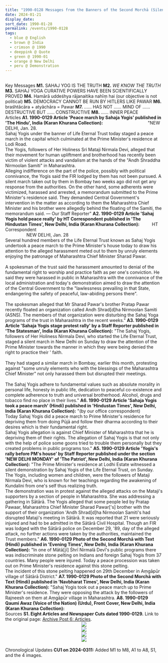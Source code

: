 ```yaml
---
title: "1990-0128 Messages from the Banners of the Second Morchā (Silent Demonstration), Up to Prime Minister's House, New Delhi, India"
date: 2024-01-21
display_date: 
sort_date: 1990-01-28
permalink: /events/1990-0128
tags:
  - blue @ English
  - brown @ India
  - crimson @ 1990
  - deeppink @ Quote
  - green @ 1990-01
  - orange @ New Delhi
  - peru @ Demonstration
---
```


<br>

<wave-list>
  <list-title color="DarkSeaGreen" width="70">Key Messages</list-title>
  <list-item color="BlanchedAlmond" width="200"><b>M1.</b> SAHAJ YOG IS THE TRUTH</list-item>
  <list-item color="Lavender" width="200"><b>M2.</b> <i>WE KNOW THE TRUTH</i></list-item>
  <list-item color="BlanchedAlmond" width="200"><b>M3.</b> SAHAJ YOGA CURATIVE POWERS HAVE BEEN SCIENTIFICALLY PROVED</list-item>
   <list-item color="Lavender" width="200"><b>M4.</b> Hamārā uddeśhya rājanaitika nahīṃ hai (our objective is not political)</list-item>  
  <list-item color="BlanchedAlmond" width="200"><b>M5.</b> DEMOCRACY CANNOT BE RUN BY HITLERS LIKE PAWAR</list-item>
  <list-item color="Lavender" width="200"><b>M6.</b> braśhtācāra + atyāchāra = Pawar</list-item>  
  <list-item color="BlanchedAlmond" width="200"><b>M7.</b> ...... HAS NOT ...... MIND OF ...... DESTRUCTIVE BUT ...... CONSTRUCTIVE</list-item>
  <list-item color="Lavender" width="200"><b>M8.</b> ...... INNER PEACE</list-item>  
</wave-list>

<br>

<wave-list>
  <list-title color="DarkSeaGreen" width="40">Articles</list-title>
  <list-item color="BlanchedAlmond" width="200"><b>A1. 1990-0129 Article 'Peace march by Sahaja Yogis' published in 'The Hindu', India (Karan Khurana Collection):</b>  &emsp; &emsp; &emsp; &emsp; &emsp; &emsp; &emsp; &emsp;"NEW DELHI, Jan. 28.<br> 
Sahaj Yogis under the banner of Life Eternal Trust today staged a peace march in the capital which culminated at the Prime Minister's residence at Lodi Road.<br>
The Yogis, followers of Her Holiness Sri Mataji Nirmala Devi, alleged that their movement for human upliftment and brotherhood has recently been victim of violent attacks and vandalism at the hands of the "Andh Shraddha Nirmoolan Samiti" in Maharashtra.<br>
Alleging indifference on the part of the police, possibly with political connivance, the Yogis said the FIR lodged by them has not been pursued. A silent march taken out by them in Bombay two weeks ago did not get any response from the authorities. On the other hand, some adherents were victimized, harassed and arrested, a memorandum submitted to the Prime Minister's residence said. They demanded Central Government's intervention in the matter as according to them the Maharashtra Chief Minister and his brother were allegedly behind the floating of the Samiti, the memorandum said. — Our Staff Reporter"</list-item>
  <list-item color="Lavender" width="200"><b>A2. 1990-0129 Article 'Sahaj Yogis hold peace really' by HT Correspondent published in 'The Hindustan Times', New Delhi, India (Karan Khurana Collection):</b> &emsp; &emsp; HT Correspondent<br>
&emsp; &emsp; &emsp; &emsp;NEW DELHI, Jan. 28<br> 
Several hundred members of the Life Eternal Trust known as Sahaj Yogis undertook a peace march to the Prime Minister's house today to draw his attention to the alleged harassment meted out to them by unruly elements enjoying the patronage of Maharashtra Chief Minister Sharad Pawar.<br>
<br>
A spokesman of the trust said the harassment amounted to denial of the fundamental right to worship and practice faith as per one's conviction. He said they were harassed in public in Maharashtra with the connivance of the local administration and today's demonstration aimed to draw the attention of the Central Government to the "lawlessness prevailing in that State, endangering the safety of peaceful, law-abiding persons there".<br>
<br>
The spokesman alleged that Mr Sharad Pawar's brother Pratap Pawar recently floated an organization called Andh Shrad[d]ha Nirmoolan Samiti (ASNS). The members of that organization were disturbing the Sahaj Yoga programs of the trust in Maharashtra in the recent weeks."</list-item>
  <list-item color="BlanchedAlmond" width="200"><b>A3. 1990-0129 Article 'Sahaja Yogis stage protest rally' by a Staff Reporter published in 'The Statesman', India (Karan Khurana Collection):</b> "The Sahaj Yogis, followers of Her Holiness Nirmala Devi, who started the Life Eternal Trust, staged a silent march in New Delhi on Sunday to draw the attention of the Prime Minister towards the manner in which they were being denied the right to practice their ' faith.<br>
 <br>They had staged a similar march in Bombay, earlier this month, protesting against "some unruly elements who with the blessings of the Maharashtra Chief Minister" not only harassed them but disrupted their meetings.<br>
<br>
The Sahaj Yogis adhere to fundamental values such as absolute morality in personal life, honesty in public life, dedication to peaceful co-existence and complete adherence to truth and universal brotherhood. Alcohol, drugs and tobacco find no place in their lives."</list-item>
  <list-item color="Lavender" width="200"><b>A6. 1990-0129 Article 'Sahaja Yogis took a peace march' (Hindi) published in 'Hindustan Times', New Delhi, India (Karan Khurana Collection):</b> "(by our office correspondent)<br>
Today Sahaj Yogis did a peace march to Prime Minister's residence for depriving them from doing Pūjā and follow their dharma according to their desires which is their fundamental right.<br>
Sahaj Yogis allegation is against Chief Minister of Maharashtra that he is depriving them of their rights. The allegation of Sahaj Yogis is that not only with the help of police some goons tried to trouble them personally but they created problems in public programs too."</list-item>
  <list-item color="BlanchedAlmond" width="200"><b>A5. 1990-0129 Article 'Yogis's rally before PM's house' by Staff Reporter published under the section 'NEW DELHI MONDAY' of 'The Patriot', New Delhi, India (Karan Khurana Collection):</b> "The Prime Minister's residence at Lodhi Estate witnessed a silent demonstration by Sahaj Yogis of the Life Eternal Trust, on Sunday. The Yogis, including women and children, were the followers of Mataji Nirmala Devi, who is known for her teachings regarding the awakening of Kundalini from one's self thus realizing truth.<br>
 The demonstration was in protest against the alleged attacks on the Mataji's supporters by a section of people in Maharashtra. She was addressing a gathering in Sātārā. The Yogis alleged that some people led by Pratap Pawaar, Maharashtra Chief Minister Sharad Pawar['s] brother with the support of their organization 'Andh Shrad[d]ha Nirmoolan Samiti's had disrupted Mataji's meeting in Sātārā. It was reported that 21 were seriously injured and had to be admitted in the Sātārā Civil Hospital. Though an FIR was lodged with the Sātārā police on December 29, '89, day of the alleged attack, no further actions were taken by the authorities, maintained the Trust members."</list-item>
  <list-item color="Lavender" width="200"><b>A6. 1990-0129 Photo of the Second Morchā with Text (Hindi) published in 'Evening Times', New Delhi, India (Karan Khurana Collection):</b> "In one of Mātā[jī] Śhrī Nirmalā Devī's public programs there was indiscriminate stone pelting on Indians and foreign Sahaj Yogis from 37 countries. Many people were injured. Today a peace procession was taken out on Prime Minister's residence against this stone pelting.<br>
The incident of this stone pelting happened on 29th December in Aṃgāpūr village of Sātārā District."</list-item>
  <list-item color="BlanchedAlmond" width="200"><b>A7. 1990-0129 Photo of the Second Morchā with Text (Hindi) published in 'Navbharat Times', New Delhi, India (Karan Khurana Collection):</b> "Sahaj Yogis took out a peace march up to Prime Minister's residence. They were opposing the attack by the followers of Rajneesh on them at Aṃgāpūr village in Maharashtra.</list-item>
  <list-item color="Lavender" width="200"><b>A8. 1990-0129 Qaumi Awaz (Voice of the Nation) (Urdu), Front Cover, New Delhi, India (Karan Khurana Collection):</b></list-item>   
</wave-list>

<br>

<wave-list>
  <list-title color="DarkSeaGreen" width="40">Sources</list-title>
  <list-item color="BlanchedAlmond" width="200"><b>S1. Eight Articles and Newspaper Cuts dated 1990-0129.</b> Link to the original page: <a href="https://seven-teams.github.io/archives/2023/0508">Archive Post 6: Articles</a>.</list-item>  
</wave-list>

<div style="text-align: center"><img src="https://pub-fafd822530b64b16aba4d8eefe69e1af.r2.dev/1990-0129_Article_'Sahaj_Yogis_hold_peace_really'_by_HT_Correspondent_published_in_'The_Hindustan_Times'_New_Delhi_India_(Karan_Khurana_Collection).jpg" /></div>

<div style="text-align: center"><img src="https://pub-fafd822530b64b16aba4d8eefe69e1af.r2.dev/1990-0129_Photo_of_the_Second_Morchaa_with_Text_(Hindi)_published_in_'Evening_Times'_New_Delhi_India_(Karan_Khurana_Collection).jpg" /></div>

<div style="text-align: center"><img src="https://pub-fafd822530b64b16aba4d8eefe69e1af.r2.dev/1990-0129_Photo_of_the_Second_Morchaa_with_Text_(Hindi)_published_in_'Navbharat_Times'_New_Delhi_India_(Karan_Khurana_Collection).jpg" /></div>

<div style="text-align: center"><img src="https://pub-fafd822530b64b16aba4d8eefe69e1af.r2.dev/1990-0129_Qaumi_Awaz_(Voice_of_the_Nation)_(Urdu)_Front_Cover_New_Delhi_India_(Karan_Khurana_Collection).jpg" /></div>

<br>

<wave-list>
  <list-title color="DarkSeaGreen" width="110">Chronological Updates</list-title>
  <list-item color="BlanchedAlmond" width="280"><b>CU1 on 2024-0311:</b> Added M1 to M8, A1 to A8, S1, and the 4 images.</list-item>
</wave-list>